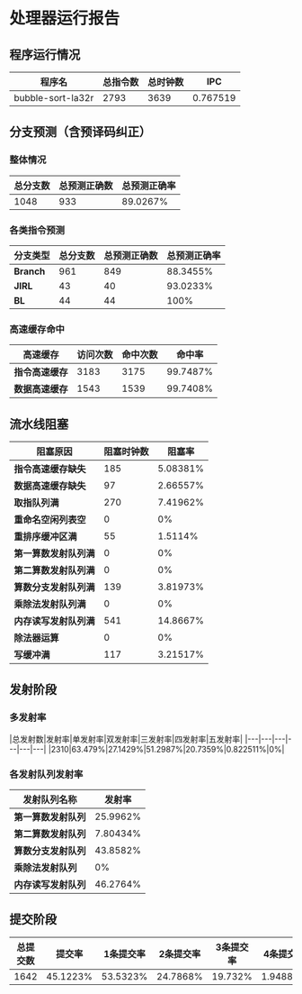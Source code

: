 # 处理器运行报告
## 程序运行情况
|程序名|总指令数|总时钟数|IPC|
|---|---|---|---|
|bubble-sort-la32r|2793|3639|0.767519|

## 分支预测（含预译码纠正）
### 整体情况
|总分支数|总预测正确数|总预测正确率|
|---|---|---|
|1048|933|89.0267%|

### 各类指令预测
|分支类型|总分支数|总预测正确数|总预测正确率|
|---|---|---|---|
|**Branch**| 961 | 849 | 88.3455%|
|**JIRL**| 43 | 40 | 93.0233%|
|**BL**| 44 | 44 | 100%|

### 高速缓存命中
|高速缓存|访问次数|命中次数|命中率|
|---|---|---|---|
|**指令高速缓存**| 3183 | 3175 | 99.7487%|
|**数据高速缓存**| 1543 | 1539 | 99.7408%|
## 流水线阻塞
|阻塞原因|阻塞时钟数|阻塞率|
|---|---|---|
|**指令高速缓存缺失**| 185 | 5.08381%|
|**数据高速缓存缺失**| 97 | 2.66557%|
|**取指队列满**| 270 | 7.41962%|
|**重命名空闲列表空**|0 | 0%|
|**重排序缓冲区满**|55 | 1.5114%|
|**第一算数发射队列满**|0 | 0%|
|**第二算数发射队列满**|0 | 0%|
|**算数分支发射队列满**|139 | 3.81973%|
|**乘除法发射队列满**|0 | 0%|
|**内存读写发射队列满**|541 | 14.8667%|
|**除法器运算**|0 | 0%|
|**写缓冲满**|117 | 3.21517%|

## 发射阶段
### 多发射率
|总发射数|发射率|单发射率|双发射率|三发射率|四发射率|五发射率|
|---|---|---|---|---|---|
|2310|63.479%|27.1429%|51.2987%|20.7359%|0.822511%|0%|

### 各发射队列发射率
|发射队列名称|发射率|
|---|---|
|**第一算数发射队列**|25.9962%|
|**第二算数发射队列**|7.80434%|
|**算数分支发射队列**|43.8582%|
|**乘除法发射队列**|0%|
|**内存读写发射队列**|46.2764%|

## 提交阶段
|总提交数|提交率|1条提交率|2条提交率|3条提交率|4条提交率|
|---|---|---|---|---|---|
|1642|45.1223%|53.5323%|24.7868%|19.732%|1.94884%|
